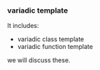 ### variadic template

It includes:
* variadic class template
* variadic function template

we will discuss these.